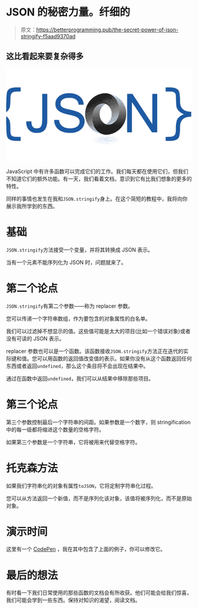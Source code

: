 # JSON 的秘密力量。纤细的

> 原文：<https://betterprogramming.pub/the-secret-power-of-json-stringify-f5aad9370ad>

## 这比看起来要复杂得多

![](img/a2456a428eb320d27139675d7c1762c0.png)

JavaScript 中有许多函数可以完成它们的工作。我们每天都在使用它们，但我们不知道它们的额外功能。有一天，我们看着文档，意识到它有比我们想象的更多的特性。

同样的事情也发生在我和`JSON.stringify`身上。在这个简短的教程中，我将向你展示我所学到的东西。

# 基础

`JSON.stringify`方法接受一个变量，并将其转换成 JSON 表示。

当有一个元素不能序列化为 JSON 时，问题就来了。

# 第二个论点

`JSON.stringify`有第二个参数——称为 replacer 参数。

您可以传递一个字符串数组，作为要包含的对象属性的白名单。

我们可以过滤掉不想显示的值。这些值可能是太大的项目(比如一个错误对象)或者没有可读的 JSON 表示。

replacer 参数也可以是一个函数。该函数接收`JSON.stringify`方法正在迭代的实际键和值。您可以用函数的返回值改变值的表示。如果你没有从这个函数返回任何东西或者返回`undefined`，那么这个条目将不会出现在结果中。

通过在函数中返回`undefined`，我们可以从结果中移除那些项目。

# 第三个论点

第三个参数控制最后一个字符串的间距。如果参数是一个数字，则 stringification 中的每一级都将缩进这个数量的空格字符。

如果第三个参数是一个字符串，它将被用来代替空格字符。

# 托克森方法

如果我们字符串化的对象有属性`toJSON`，它将定制字符串化过程。

您可以从方法返回一个新值，而不是序列化该对象，该值将被序列化，而不是原始对象。

# 演示时间

这里有一个 [CodePen](https://codepen.io/twhite96/pen/WNNRvKX) ，我在其中包含了上面的例子，你可以修改它。

# 最后的想法

有时看一下我们日常使用的那些函数的文档会有所收获。他们可能会给我们惊喜，我们可能会学到一些东西。保持对知识的渴望，阅读文档。